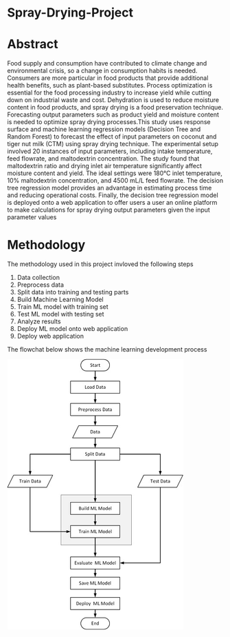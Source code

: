 # Spray-Drying-Project

# Abstract
<p>
Food supply and consumption have contributed to climate change and environmental crisis, so a change in consumption habits is needed. Consumers are more particular in food products that provide additional health benefits, such as plant-based substitutes. Process optimization is essential for the food processing industry to increase yield while cutting down on industrial waste and cost. Dehydration is used to reduce moisture content in food products, and spray drying is a food preservation technique. Forecasting output parameters such as product yield and moisture content is needed to optimize spray drying processes.This study uses response surface and machine learning regression models (Decision Tree and Random Forest) to forecast the effect of input parameters on coconut and tiger nut milk (CTM) using spray drying technique. The experimental setup involved 20 instances of input parameters, including intake temperature, feed flowrate, and maltodextrin concentration. The study found that maltodextrin ratio and drying inlet air temperature significantly affect moisture content and yield. The ideal settings were 180°C inlet temperature, 10% maltodextrin concentration, and 4500 mL/L feed flowrate. The decision tree regression model provides an advantage in estimating process time and reducing operational costs. Finally, the decision tree regression model is deployed onto a web application to offer users a user an online platform to make calculations for spray drying output parameters given the input parameter values
</p>

# Methodology

<p>
The methodology used in this project invloved the following steps
</p>

1. Data collection
2. Preprocess data
3. Split data into training and testing parts
4. Build Machine Learning Model
5. Train ML model with training set
6. Test ML model with testing set
7. Analyze results
8. Deploy ML model onto web application
9. Deploy web application

<p>
The flowchat below shows the machine learning development process
</p>

![flowchat](flow.jpg "Title")







